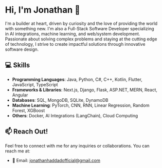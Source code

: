 # Hi, I'm Jonathan  👋
I'm a builder at heart, driven by curiosity and the love of providing the world with something new.
I'm also a Full-Stack Software Developer specializing in AI integrations, machine learning, and web/system development. Passionate about solving complex problems and staying at the cutting edge of technology, I strive to create impactful solutions through innovative software design.

## 💻 Skills
- **Programming Languages**: Java, Python, C#, C++, Kotlin, Flutter, JavaScript, TypeScript
- **Frameworks & Libraries**: Next.js, Django, Flask, ASP.NET, MERN, React, Angular
- **Databases**: SQL, MongoDB, SQLite, DynamoDB
- **Machine Learning**: PyTorch, CNN, RNN, Linear Regression, Random Forest, XGBoost
- **Others**: Docker, AI Integrations (LangChain), Cloud Computing

## 📫 Reach Out!
Feel free to connect with me for any inquiries or collaborations. You can reach me at:
- 📧 Email: [jonathanhaddadofficial@gmail.com](mailto:jonathanhaddadofficial@gmail.com)
